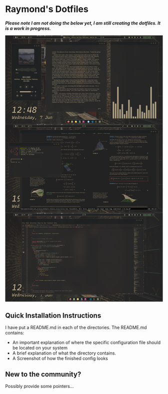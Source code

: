 # Raymond's Dotfiles

***Please note I am not doing the below yet, I am still creating the dotfiles. It is a work in progress.***

![preview](Preview.png)

## Quick Installation Instructions
I have put a README.md in each of the directories. 
The README.md contains:
- An important explanation of where the specific configuration file should be 
located on your system
- A brief explanation of what the directory contains.
- A Screenshot of how the finished config looks

## New to the community?
Possibly provide some pointers...
